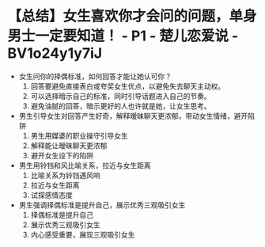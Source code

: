 # 【总结】女生喜欢你才会问的问题，单身男士一定要知道！ - P1 - 楚儿恋爱说 - BV1o24y1y7iJ

-   女生问你的择偶标准，如何回答才能让她认可你？
    1.  回答要避免直接表白或夸奖女生优点，以避免失去聊天主动权。
    2.  可以选择暗示自己的标准，同时引导话题进入自己的节奏。
    3.  避免油腻的回答，暗示更好的人也许就是她，让女生思考。
-   男生引导女生对回答产生好奇，解释暧昧聊天更浓郁，带动女生情绪，避开陷阱
    1.  男生用媒婆的职业操守引导女生
    2.  解释能让暧昧聊天更浓郁
    3.  避开女生设下的陷阱
-   男生用铃铛和风比喻关系，拉近与女生距离
    1.  比喻关系为铃铛遇风响
    2.  拉近与女生距离
    3.  试探感情态度
-   男生强调择偶标准是提升自己，展示优秀三观吸引女生
    1.  择偶标准是提升自己
    2.  展示优秀三观吸引女生
    3.  内心感受重要，展现三观吸引女生